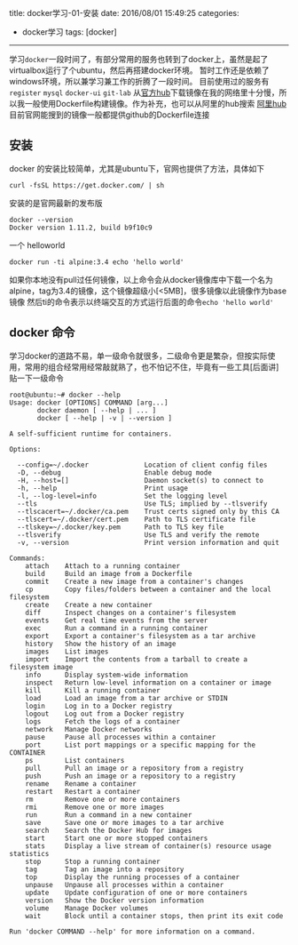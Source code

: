 title: docker学习-01-安装
date: 2016/08/01 15:49:25
categories:
- docker学习
tags: [docker]
---

学习`docker`一段时间了，有部分常用的服务也转到了docker上，虽然是起了virtualbox运行了个ubuntu，然后再搭建docker环境。
暂时工作还是依赖了windows环境，所以兼学习兼工作的折腾了一段时间。
目前使用过的服务有`register` `mysql` `docker-ui` `git-lab`
从[官方hub](http://hub.docker.com)下载镜像在我的网络里十分慢，所以我一般使用Dockerfile构建镜像。作为补充，也可以从阿里的hub搜索
[阿里hub](https://dev.aliyun.com/search.html)
目前官网能搜到的镜像一般都提供github的Dockerfile连接

## 安装
docker 的安装比较简单，尤其是ubuntu下，官网也提供了方法，具体如下
```
curl -fsSL https://get.docker.com/ | sh
```
安装的是官网最新的发布版
```
docker --version
Docker version 1.11.2, build b9f10c9
```
一个 helloworld
```
docker run -ti alpine:3.4 echo 'hello world'
```
如果你本地没有pull过任何镜像，以上命令会从docker镜像库中下载一个名为alpine，tag为3.4的镜像，这个镜像超级小[<5MB]，很多镜像以此镜像作为base镜像
然后ti的命令表示以终端交互的方式运行后面的命令`echo 'hello world'`

## docker 命令
学习docker的道路不易，单一级命令就很多，二级命令更是繁杂，但按实际使用，常用的组合经常用经常敲就熟了，也不怕记不住，毕竟有一些工具[后面讲]
贴一下一级命令
```
root@ubuntu:~# docker --help
Usage: docker [OPTIONS] COMMAND [arg...]
       docker daemon [ --help | ... ]
       docker [ --help | -v | --version ]

A self-sufficient runtime for containers.

Options:

  --config=~/.docker              Location of client config files
  -D, --debug                     Enable debug mode
  -H, --host=[]                   Daemon socket(s) to connect to
  -h, --help                      Print usage
  -l, --log-level=info            Set the logging level
  --tls                           Use TLS; implied by --tlsverify
  --tlscacert=~/.docker/ca.pem    Trust certs signed only by this CA
  --tlscert=~/.docker/cert.pem    Path to TLS certificate file
  --tlskey=~/.docker/key.pem      Path to TLS key file
  --tlsverify                     Use TLS and verify the remote
  -v, --version                   Print version information and quit

Commands:
    attach    Attach to a running container
    build     Build an image from a Dockerfile
    commit    Create a new image from a container's changes
    cp        Copy files/folders between a container and the local filesystem
    create    Create a new container
    diff      Inspect changes on a container's filesystem
    events    Get real time events from the server
    exec      Run a command in a running container
    export    Export a container's filesystem as a tar archive
    history   Show the history of an image
    images    List images
    import    Import the contents from a tarball to create a filesystem image
    info      Display system-wide information
    inspect   Return low-level information on a container or image
    kill      Kill a running container
    load      Load an image from a tar archive or STDIN
    login     Log in to a Docker registry
    logout    Log out from a Docker registry
    logs      Fetch the logs of a container
    network   Manage Docker networks
    pause     Pause all processes within a container
    port      List port mappings or a specific mapping for the CONTAINER
    ps        List containers
    pull      Pull an image or a repository from a registry
    push      Push an image or a repository to a registry
    rename    Rename a container
    restart   Restart a container
    rm        Remove one or more containers
    rmi       Remove one or more images
    run       Run a command in a new container
    save      Save one or more images to a tar archive
    search    Search the Docker Hub for images
    start     Start one or more stopped containers
    stats     Display a live stream of container(s) resource usage statistics
    stop      Stop a running container
    tag       Tag an image into a repository
    top       Display the running processes of a container
    unpause   Unpause all processes within a container
    update    Update configuration of one or more containers
    version   Show the Docker version information
    volume    Manage Docker volumes
    wait      Block until a container stops, then print its exit code

Run 'docker COMMAND --help' for more information on a command.
```


